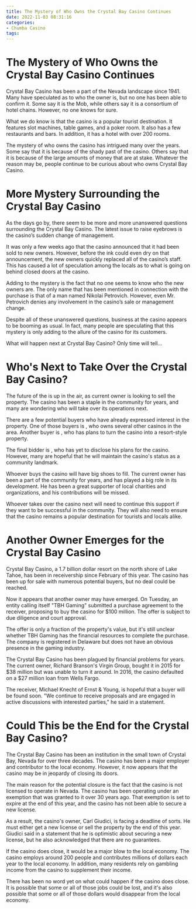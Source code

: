 ```yaml
---
title: The Mystery of Who Owns the Crystal Bay Casino Continues
date: 2022-11-03 08:31:16
categories:
- Chumba Casino
tags:
---
```



#  The Mystery of Who Owns the Crystal Bay Casino Continues

Crystal Bay Casino has been a part of the Nevada landscape since 1941. Many have speculated as to who the owner is, but no one has been able to confirm it. Some say it is the Mob, while others say it is a consortium of hotel chains. However, no one knows for sure.

What we do know is that the casino is a popular tourist destination. It features slot machines, table games, and a poker room. It also has a few restaurants and bars. In addition, it has a hotel with over 200 rooms.

The mystery of who owns the casino has intrigued many over the years. Some say that it is because of the shady past of the casino. Others say that it is because of the large amounts of money that are at stake. Whatever the reason may be, people continue to be curious about who owns Crystal Bay Casino.

#  More Mystery Surrounding the Crystal Bay Casino

As the days go by, there seem to be more and more unanswered questions surrounding the Crystal Bay Casino. The latest issue to raise eyebrows is the casino’s sudden change of management.

It was only a few weeks ago that the casino announced that it had been sold to new owners. However, before the ink could even dry on that announcement, the new owners quickly replaced all of the casino’s staff. This has caused a lot of speculation among the locals as to what is going on behind closed doors at the casino.

Adding to the mystery is the fact that no one seems to know who the new owners are. The only name that has been mentioned in connection with the purchase is that of a man named Nikolai Petrovich. However, even Mr. Petrovich denies any involvement in the casino’s sale or management change.

Despite all of these unanswered questions, business at the casino appears to be booming as usual. In fact, many people are speculating that this mystery is only adding to the allure of the casino for its customers.

What will happen next at Crystal Bay Casino? Only time will tell…

#  Who's Next to Take Over the Crystal Bay Casino?

The future of the <Crystal Bay Casino> is up in the air, as current owner <name> is looking to sell the property. The casino has been a staple in the community for years, and many are wondering who will take over its operations next.

There are a few potential buyers who have already expressed interest in the property. One of those buyers is <name>, who owns several other casinos in the area. Another buyer is <name>, who has plans to turn the casino into a resort-style property.

The final bidder is <name>, who has yet to disclose his plans for the casino. However, many are hopeful that he will maintain the casino's status as a community landmark.

Whoever buys the casino will have big shoes to fill. The current owner has been a part of the community for years, and has played a big role in its development. He has been a great supporter of local charities and organizations, and his contributions will be missed.

Whoever takes over the casino next will need to continue this support if they want to be successful in the community. They will also need to ensure that the casino remains a popular destination for tourists and locals alike.

#  Another Owner Emerges for the Crystal Bay Casino

Crystal Bay Casino, a 1.7 billion dollar resort on the north shore of Lake Tahoe, has been in receivership since February of this year. The casino has been up for sale with numerous potential buyers, but no deal could be reached.

Now it appears that another owner may have emerged. On Tuesday, an entity calling itself "TBH Gaming" submitted a purchase agreement to the receiver, proposing to buy the casino for $100 million. The offer is subject to due diligence and court approval.

The offer is only a fraction of the property's value, but it's still unclear whether TBH Gaming has the financial resources to complete the purchase. The company is registered in Delaware but does not have an obvious presence in the gaming industry.

The Crystal Bay Casino has been plagued by financial problems for years. The current owner, Richard Branson's Virgin Group, bought it in 2015 for $38 million but was unable to turn it around. In 2016, the casino defaulted on a $27 million loan from Wells Fargo.

The receiver, Michael Knecht of Ernst & Young, is hopeful that a buyer will be found soon. "We continue to receive proposals and are engaged in active discussions with interested parties," he said in a statement.

#  Could This be the End for the Crystal Bay Casino?

The Crystal Bay Casino has been an institution in the small town of Crystal Bay, Nevada for over three decades. The casino has been a major employer and contributor to the local economy. However, it now appears that the casino may be in jeopardy of closing its doors.

The main reason for the potential closure is the fact that the casino is not licensed to operate in Nevada. The casino has been operating under an exemption that was granted to it over 30 years ago. That exemption is set to expire at the end of this year, and the casino has not been able to secure a new license.

As a result, the casino's owner, Carl Giudici, is facing a deadline of sorts. He must either get a new license or sell the property by the end of this year. Giudici said in a statement that he is optimistic about securing a new license, but he also acknowledged that there are no guarantees.

If the casino does close, it would be a major blow to the local economy. The casino employs around 200 people and contributes millions of dollars each year to the local economy. In addition, many residents rely on gambling income from the casino to supplement their income.

There has been no word yet on what could happen if the casino does close. It is possible that some or all of those jobs could be lost, and it's also possible that some or all of those dollars would disappear from the local economy.